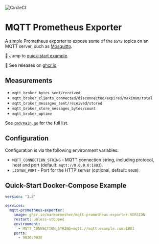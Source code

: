 ![CircleCI](https://img.shields.io/circleci/build/github/markormesher/mqtt-prometheus-exporter)

# MQTT Prometheus Exporter

A simple Prometheus exporter to expose some of the `$SYS` topics on an MQTT server, such as [Mosquitto](https://mosquitto.org).

:rocket: Jump to [quick-start example](#quick-start-docker-compose-example).

:whale: See releases on [ghcr.io](https://ghcr.io/markormesher/mqtt-prometheus-exporter).

## Measurements

- `mqtt_broker_bytes_sent/received`
- `mqtt_broker_clients_connected/disconnected/expired/maximum/total`
- `mqtt_broker_messages_sent/received/stored`
- `mqtt_broker_store_messages_bytes/count`
- `mqtt_broker_uptime`

See [`cmd/main.go`](./cmd/main.go) for the full list.

## Configuration

Configuration is via the following environment variables:

- `MQTT_CONNECTION_STRING` - MQTT connection string, including protocol, host and port (default: `mqtt://0.0.0.0:1883`).
- `LISTEN_PORT` - Port for the HTTP server (optional, default: `9030`).

## Quick-Start Docker-Compose Example

```yaml
version: "3.8"

services:
  mqtt-prometheus-exporter:
    image: ghcr.io/markormesher/mqtt-prometheus-exporter:VERSION
    restart: unless-stopped
    environment:
      - MQTT_CONNECTION_STRING=mqtt://mqtt.example.com:1883
    ports:
      - 9030:9030
```
